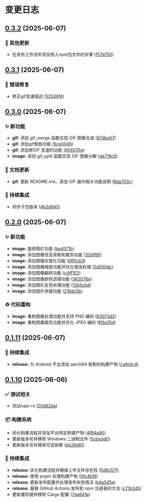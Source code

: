 # 变更日志

## [0.3.2](https://github.com/CandriaJS/image-tool/compare/v0.3.1...v0.3.2) (2025-06-07)


### 🔧 其他更新

* 在发布工作流中添加导入npm包文件的步骤 ([f57d750](https://github.com/CandriaJS/image-tool/commit/f57d750c0e2051aaba2ce93ce8b2169c5b5b37b9))

## [0.3.1](https://github.com/CandriaJS/image-tool/compare/v0.3.0...v0.3.1) (2025-06-07)


### 🐛 错误修复

* 修正gif变速描述 ([52539f4](https://github.com/CandriaJS/image-tool/commit/52539f4f09c1bed93ba425ce92c51025bb73472e))

## [0.3.0](https://github.com/CandriaJS/image-tool/compare/v0.2.0...v0.3.0) (2025-06-07)


### ✨ 新功能

* **gif:** 添加 gif_merge 函数实现 GIF 图像合成 ([67dbe57](https://github.com/CandriaJS/image-tool/commit/67dbe570be24135ea7961acb3311ed643b28dd0b))
* **gif:** 添加gif倒放功能 ([5ce0045](https://github.com/CandriaJS/image-tool/commit/5ce00451e8deff70f2042bf839f43163e3f27f7e))
* **gif:** 添加修GIF 变速的功能 ([654035e](https://github.com/CandriaJS/image-tool/commit/654035ec64fe2960da56b04b8d6867a0c81eaba5))
* **image:** 添加 gif_split 函数实现 GIF 图像分解 ([de719c5](https://github.com/CandriaJS/image-tool/commit/de719c5029d0d974d68d0a9b8ba1cd26ad20a271))


### 📝 文档更新

* **gif:** 更新 README.md，添加 GIF 操作相关功能说明 ([9da703c](https://github.com/CandriaJS/image-tool/commit/9da703c717fdcea1dbadf263c3333c613fa9817e))


### 🎡 持续集成

* 同步子包版本 ([4b2d945](https://github.com/CandriaJS/image-tool/commit/4b2d945fa115c80d398a81fbe29ebec544575dc5))

## [0.2.0](https://github.com/CandriaJS/image-tool/compare/v0.1.11...v0.2.0) (2025-06-07)


### ✨ 新功能

* **image:** 旋转图片功能 ([be4071b](https://github.com/CandriaJS/image-tool/commit/be4071bebedefc2e5917b7c4065cef7635188943))
* **image:** 添加图像信息获取和裁剪功能 ([32bff8f](https://github.com/CandriaJS/image-tool/commit/32bff8f41ef0c7ed1d1022ec5ed04e5850f25ead))
* **image:** 添加图像灰度化功能 ([6ff5cb3](https://github.com/CandriaJS/image-tool/commit/6ff5cb3e73d39bc0e2c5d96c7923ed85d28f7e06))
* **image:** 添加图像缩放功能并优化错误处理 ([2d050dc](https://github.com/CandriaJS/image-tool/commit/2d050dce6b5d6a9295fe4b934cf003767387f2ef))
* **image:** 添加图像翻转功能 ([c4ff102](https://github.com/CandriaJS/image-tool/commit/c4ff1025b118af0bbc0d65f8fc757d4da3687132))
* **image:** 添加图像颜色滤镜功能 ([363076e](https://github.com/CandriaJS/image-tool/commit/363076ea2a5e61537f60ed1016dd9f5245412787))
* **image:** 添加图片反色处理功能 ([12b5cbd](https://github.com/CandriaJS/image-tool/commit/12b5cbd7b0be7b30b9baa54a405d795cc7c996c8))
* **image:** 添加图片拼接功能 ([218dc5b](https://github.com/CandriaJS/image-tool/commit/218dc5bce74c605a27f4215f3970789c11bd52c1))


### ♻️ 代码重构

* **image:** 重构图像处理功能并支持 PNG 编码 ([63073d2](https://github.com/CandriaJS/image-tool/commit/63073d2cf30d287d7f2470dd7a2a751fc3fa2e98))
* **image:** 重构图像裁剪功能并优化 JPEG 编码 ([6fba15d](https://github.com/CandriaJS/image-tool/commit/6fba15d76f4aa540379b43f470e8bcf8a8b2f0c8))

## [0.1.11](https://github.com/CandriaJS/image-tool/compare/v0.1.10...v0.1.11) (2025-06-07)


### 🎡 持续集成

* **release:** 为 Android 平台添加 aarch64 架构的构建产物 ([cefe0c4](https://github.com/CandriaJS/image-tool/commit/cefe0c4aa95aba99db8fac6041f682189e40467a))

## [0.1.10](https://github.com/CandriaJS/image-tool/compare/v0.1.9...v0.1.10) (2025-06-06)

### ✅ 测试相关

* 测试napi-rs ([20d82da](https://github.com/CandriaJS/image-tool/commit/20d82da9651ec848c8f31c7045478ee64a3c1a16))


### 📦️ 构建系统

* 优化构建流程并添加平台特定构建产物 ([4f94a90](https://github.com/CandriaJS/image-tool/commit/4f94a90f80651f1a23dbdbc43c1ac27f67ee3913))
* 更新版本号并移除 Windows 二进制文件 ([5cba3d0](https://github.com/CandriaJS/image-tool/commit/5cba3d09a8829baa352d73752638f80af415f455))
* 更新版本号并移除可选依赖 ([bb28d61](https://github.com/CandriaJS/image-tool/commit/bb28d617e82cbed9cdab9f69c1219821d5696cf2))


### 🎡 持续集成

* **release:** 优化构建流程并确保上传文件存在性 ([5d8c57f](https://github.com/CandriaJS/image-tool/commit/5d8c57f8bc6140db31cdc1f72d64659202150059))
* **release:** 使用 pnpm 处理构建产物 ([0fc4b19](https://github.com/CandriaJS/image-tool/commit/0fc4b19b337057322504ef7e058a61883a00dc0a))
* **release:** 更新发布配置并处理发布失败情况 ([b4a545e](https://github.com/CandriaJS/image-tool/commit/b4a545e7f74b4ed6d60199e937a5a99ac2b03624))
* **release:** 替换 GitHub Actions 发布到 npm 注册表的方法 ([c71b3d5](https://github.com/CandriaJS/image-tool/commit/c71b3d53f00dcdfbb46ac6e710d46330e5857389))
* 更新缓存键并移除 Cargo 配置 ([7da641a](https://github.com/CandriaJS/image-tool/commit/7da641a2731b837800adb70353096a361b26c438))
